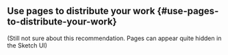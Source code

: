 ## Use pages to distribute your work {#use-pages-to-distribute-your-work}

(Still not sure about this recommendation. Pages can appear quite hidden in the Sketch UI)